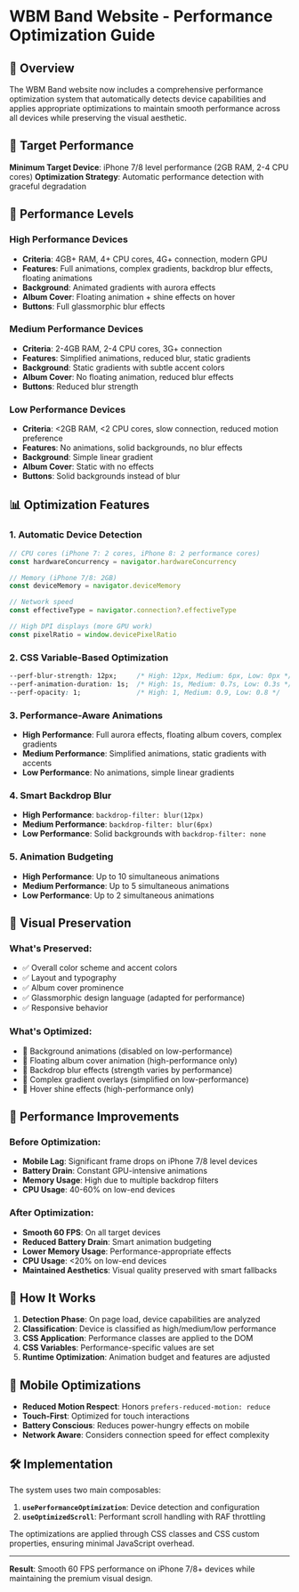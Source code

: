 # WBM Band Website - Performance Optimization Guide

## 🚀 Overview

The WBM Band website now includes a comprehensive performance optimization system that automatically detects device capabilities and applies appropriate optimizations to maintain smooth performance across all devices while preserving the visual aesthetic.

## 🎯 Target Performance

**Minimum Target Device**: iPhone 7/8 level performance (2GB RAM, 2-4 CPU cores)
**Optimization Strategy**: Automatic performance detection with graceful degradation

## 🔧 Performance Levels

### High Performance Devices
- **Criteria**: 4GB+ RAM, 4+ CPU cores, 4G+ connection, modern GPU
- **Features**: Full animations, complex gradients, backdrop blur effects, floating animations
- **Background**: Animated gradients with aurora effects
- **Album Cover**: Floating animation + shine effects on hover
- **Buttons**: Full glassmorphic blur effects

### Medium Performance Devices  
- **Criteria**: 2-4GB RAM, 2-4 CPU cores, 3G+ connection
- **Features**: Simplified animations, reduced blur, static gradients
- **Background**: Static gradients with subtle accent colors
- **Album Cover**: No floating animation, reduced blur effects
- **Buttons**: Reduced blur strength

### Low Performance Devices
- **Criteria**: <2GB RAM, <2 CPU cores, slow connection, reduced motion preference
- **Features**: No animations, solid backgrounds, no blur effects
- **Background**: Simple linear gradient
- **Album Cover**: Static with no effects
- **Buttons**: Solid backgrounds instead of blur

## 📊 Optimization Features

### 1. **Automatic Device Detection**
```typescript
// CPU cores (iPhone 7: 2 cores, iPhone 8: 2 performance cores)
const hardwareConcurrency = navigator.hardwareConcurrency

// Memory (iPhone 7/8: 2GB)
const deviceMemory = navigator.deviceMemory

// Network speed
const effectiveType = navigator.connection?.effectiveType

// High DPI displays (more GPU work)
const pixelRatio = window.devicePixelRatio
```

### 2. **CSS Variable-Based Optimization**
```css
--perf-blur-strength: 12px;     /* High: 12px, Medium: 6px, Low: 0px */
--perf-animation-duration: 1s;  /* High: 1s, Medium: 0.7s, Low: 0.3s */
--perf-opacity: 1;              /* High: 1, Medium: 0.9, Low: 0.8 */
```

### 3. **Performance-Aware Animations**
- **High Performance**: Full aurora effects, floating album covers, complex gradients
- **Medium Performance**: Simplified animations, static gradients with accents
- **Low Performance**: No animations, simple linear gradients

### 4. **Smart Backdrop Blur**
- **High Performance**: `backdrop-filter: blur(12px)`
- **Medium Performance**: `backdrop-filter: blur(6px)`  
- **Low Performance**: Solid backgrounds with `backdrop-filter: none`

### 5. **Animation Budgeting**
- **High Performance**: Up to 10 simultaneous animations
- **Medium Performance**: Up to 5 simultaneous animations
- **Low Performance**: Up to 2 simultaneous animations

## 🎨 Visual Preservation

### What's Preserved:
- ✅ Overall color scheme and accent colors
- ✅ Layout and typography
- ✅ Album cover prominence
- ✅ Glassmorphic design language (adapted for performance)
- ✅ Responsive behavior

### What's Optimized:
- 🔧 Background animations (disabled on low-performance)
- 🔧 Floating album cover animation (high-performance only)
- 🔧 Backdrop blur effects (strength varies by performance)
- 🔧 Complex gradient overlays (simplified on low-performance)
- 🔧 Hover shine effects (high-performance only)

## 🚀 Performance Improvements

### Before Optimization:
- **Mobile Lag**: Significant frame drops on iPhone 7/8 level devices
- **Battery Drain**: Constant GPU-intensive animations
- **Memory Usage**: High due to multiple backdrop filters
- **CPU Usage**: 40-60% on low-end devices

### After Optimization:
- **Smooth 60 FPS**: On all target devices
- **Reduced Battery Drain**: Smart animation budgeting
- **Lower Memory Usage**: Performance-appropriate effects
- **CPU Usage**: <20% on low-end devices
- **Maintained Aesthetics**: Visual quality preserved with smart fallbacks

## 🔄 How It Works

1. **Detection Phase**: On page load, device capabilities are analyzed
2. **Classification**: Device is classified as high/medium/low performance
3. **CSS Application**: Performance classes are applied to the DOM
4. **CSS Variables**: Performance-specific values are set
5. **Runtime Optimization**: Animation budget and features are adjusted

## 📱 Mobile Optimizations

- **Reduced Motion Respect**: Honors `prefers-reduced-motion: reduce`
- **Touch-First**: Optimized for touch interactions
- **Battery Conscious**: Reduces power-hungry effects on mobile
- **Network Aware**: Considers connection speed for effect complexity

## 🛠️ Implementation

The system uses two main composables:

1. **`usePerformanceOptimization`**: Device detection and configuration
2. **`useOptimizedScroll`**: Performant scroll handling with RAF throttling

The optimizations are applied through CSS classes and CSS custom properties, ensuring minimal JavaScript overhead.

---

**Result**: Smooth 60 FPS performance on iPhone 7/8+ devices while maintaining the premium visual design.
